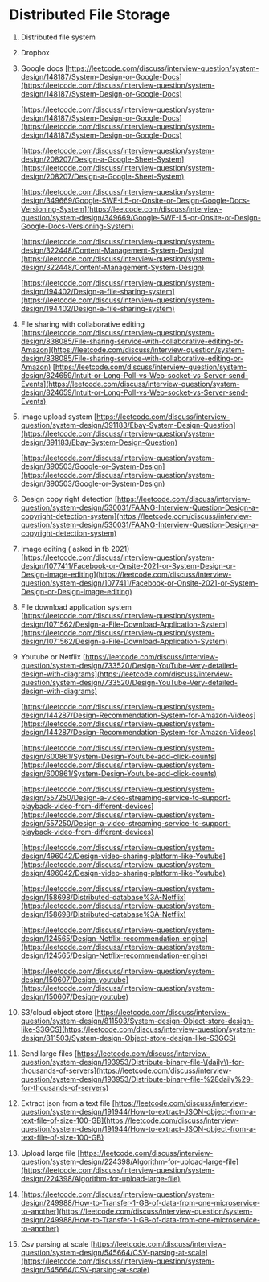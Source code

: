 # Distributed File Storage

1. Distributed file system
2. Dropbox
3. Google docs [https://leetcode.com/discuss/interview-question/system-design/148187/System-Design-or-Google-Docs](https://leetcode.com/discuss/interview-question/system-design/148187/System-Design-or-Google-Docs)

   [https://leetcode.com/discuss/interview-question/system-design/148187/System-Design-or-Google-Docs](https://leetcode.com/discuss/interview-question/system-design/148187/System-Design-or-Google-Docs)

   [https://leetcode.com/discuss/interview-question/system-design/208207/Design-a-Google-Sheet-System](https://leetcode.com/discuss/interview-question/system-design/208207/Design-a-Google-Sheet-System)

   [https://leetcode.com/discuss/interview-question/system-design/349669/Google-SWE-L5-or-Onsite-or-Design-Google-Docs-Versioning-System](https://leetcode.com/discuss/interview-question/system-design/349669/Google-SWE-L5-or-Onsite-or-Design-Google-Docs-Versioning-System)

   [https://leetcode.com/discuss/interview-question/system-design/322448/Content-Management-System-Design](https://leetcode.com/discuss/interview-question/system-design/322448/Content-Management-System-Design)

   [https://leetcode.com/discuss/interview-question/system-design/194402/Design-a-file-sharing-system](https://leetcode.com/discuss/interview-question/system-design/194402/Design-a-file-sharing-system)

4. File sharing with collaborative editing [https://leetcode.com/discuss/interview-question/system-design/838085/File-sharing-service-with-collaborative-editing-or-Amazon](https://leetcode.com/discuss/interview-question/system-design/838085/File-sharing-service-with-collaborative-editing-or-Amazon) [https://leetcode.com/discuss/interview-question/system-design/824659/Intuit-or-Long-Poll-vs-Web-socket-vs-Server-send-Events](https://leetcode.com/discuss/interview-question/system-design/824659/Intuit-or-Long-Poll-vs-Web-socket-vs-Server-send-Events)
5. Image upload system [https://leetcode.com/discuss/interview-question/system-design/391183/Ebay-System-Design-Question](https://leetcode.com/discuss/interview-question/system-design/391183/Ebay-System-Design-Question)

   [https://leetcode.com/discuss/interview-question/system-design/390503/Google-or-System-Design](https://leetcode.com/discuss/interview-question/system-design/390503/Google-or-System-Design)

6. Design copy right detection [https://leetcode.com/discuss/interview-question/system-design/530031/FAANG-Interview-Question-Design-a-copyright-detection-system](https://leetcode.com/discuss/interview-question/system-design/530031/FAANG-Interview-Question-Design-a-copyright-detection-system)
7. Image editing \( asked in fb 2021\) [https://leetcode.com/discuss/interview-question/system-design/1077411/Facebook-or-Onsite-2021-or-System-Design-or-Design-image-editing](https://leetcode.com/discuss/interview-question/system-design/1077411/Facebook-or-Onsite-2021-or-System-Design-or-Design-image-editing)
8. File download application system [https://leetcode.com/discuss/interview-question/system-design/1071562/Design-a-File-Download-Application-System](https://leetcode.com/discuss/interview-question/system-design/1071562/Design-a-File-Download-Application-System)
9. Youtube or Netflix [https://leetcode.com/discuss/interview-question/system-design/733520/Design-YouTube-Very-detailed-design-with-diagrams](https://leetcode.com/discuss/interview-question/system-design/733520/Design-YouTube-Very-detailed-design-with-diagrams)

   [https://leetcode.com/discuss/interview-question/system-design/144287/Design-Recommendation-System-for-Amazon-Videos](https://leetcode.com/discuss/interview-question/system-design/144287/Design-Recommendation-System-for-Amazon-Videos)

   [https://leetcode.com/discuss/interview-question/system-design/600861/System-Design-Youtube-add-click-counts](https://leetcode.com/discuss/interview-question/system-design/600861/System-Design-Youtube-add-click-counts)

   [https://leetcode.com/discuss/interview-question/system-design/557250/Design-a-video-streaming-service-to-support-playback-video-from-different-devices](https://leetcode.com/discuss/interview-question/system-design/557250/Design-a-video-streaming-service-to-support-playback-video-from-different-devices)

   [https://leetcode.com/discuss/interview-question/system-design/496042/Design-video-sharing-platform-like-Youtube](https://leetcode.com/discuss/interview-question/system-design/496042/Design-video-sharing-platform-like-Youtube)

   [https://leetcode.com/discuss/interview-question/system-design/158698/Distributed-database%3A-Netflix](https://leetcode.com/discuss/interview-question/system-design/158698/Distributed-database%3A-Netflix)

   [https://leetcode.com/discuss/interview-question/system-design/124565/Design-Netflix-recommendation-engine](https://leetcode.com/discuss/interview-question/system-design/124565/Design-Netflix-recommendation-engine)

   [https://leetcode.com/discuss/interview-question/system-design/150607/Design-youtube](https://leetcode.com/discuss/interview-question/system-design/150607/Design-youtube)

10. S3/cloud object store [https://leetcode.com/discuss/interview-question/system-design/811503/System-design-Object-store-design-like-S3GCS](https://leetcode.com/discuss/interview-question/system-design/811503/System-design-Object-store-design-like-S3GCS)
11. Send large files [https://leetcode.com/discuss/interview-question/system-design/193953/Distribute-binary-file-\(daily\)-for-thousands-of-servers](https://leetcode.com/discuss/interview-question/system-design/193953/Distribute-binary-file-%28daily%29-for-thousands-of-servers)
12. Extract json from a text file [https://leetcode.com/discuss/interview-question/system-design/191944/How-to-extract-JSON-object-from-a-text-file-of-size-100-GB](https://leetcode.com/discuss/interview-question/system-design/191944/How-to-extract-JSON-object-from-a-text-file-of-size-100-GB)
13. Upload large file [https://leetcode.com/discuss/interview-question/system-design/224398/Algorithm-for-upload-large-file](https://leetcode.com/discuss/interview-question/system-design/224398/Algorithm-for-upload-large-file)
14. [https://leetcode.com/discuss/interview-question/system-design/249988/How-to-Transfer-1-GB-of-data-from-one-microservice-to-another](https://leetcode.com/discuss/interview-question/system-design/249988/How-to-Transfer-1-GB-of-data-from-one-microservice-to-another)
15. Csv parsing at scale [https://leetcode.com/discuss/interview-question/system-design/545664/CSV-parsing-at-scale](https://leetcode.com/discuss/interview-question/system-design/545664/CSV-parsing-at-scale)

